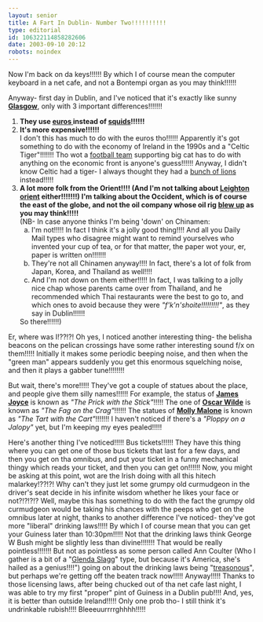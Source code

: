 ```yaml
---
layout: senior
title: A Fart In Dublin- Number Two!!!!!!!!!!
type: editorial
id: 106322114858282606
date: 2003-09-10 20:12
robots: noindex
---
```

Now I'm back on da keys!!!!!! By which I of course mean the computer keyboard in a net cafe, and not a Bontempi organ as you may think!!!!!!<p>Anyway- first day in Dublin, and I've noticed that it's exactly like sunny <b><a href="http://www.glasgow.gov.uk/">Glasgow</a></b>, only with 3 important differences!!!!!!!<ol><li><b>They use <a href="http://euro-coin.net/revers/ie/revie1.jpg">euros </a>instead of <a href="http://www.guardianfx.com/banknotes/europe/SCO_1.jpg">squids</a>!!!!!!</b><li><b>It's more expensive!!!!!!</b><br/>I don't this has much to do with the euros tho!!!!!! Apparently it's got something to do with the economy of Ireland in the 1990s and a "Celtic Tiger"!!!!!!! Tho wot a <a href="http://www.celticfc.co.uk/">football team</a> supporting big cat has to do with anything on the economic front is anyone's guess!!!!!! Anyway, I didn't know Celtic had a tiger- I always thought they had a <a href="http://www.amazon.co.uk/exec/obidos/ASIN/B00007JGFW/ref=pd_bxgy_text_2_cp/026-2716036-5053225">bunch of lions</a> instead!!!!!<li><b>A lot more folk from the Orient!!!! (And I'm not talking about <a href="http://home.c2i.net/tronee/leyton.htm">Leighton orient</a> either!!!!!!!) I'm talking about the Occident, which is of course the east of the globe, and not the oil company whose oil rig <a href="http://www.owlnet.rice.edu/~conway/piper/">blew up</a> as you may think!!!!!</b><br/>(NB- In case anyone thinks I'm being 'down' on Chinamen:<ol type="a"><li>I'm not!!!!!  In fact I think it's a jolly good thing!!!! And all you Daily Mail types who disagree might want to remind yourselves who invented your cup of tea, or for that matter, the paper wot your, er, paper is written on!!!!!!!<li>They're not all Chinamen anyway!!!! In fact, there's a lot of folk from Japan, Korea, and Thailand as well!!!!<li>And I'm not down on them either!!!!! In fact, I was talking to a jolly nice chap whose parents came over from Thailand, and he recommended which Thai restaurants were the best to go to, and which ones to avoid because they were <i>"f'k'n'shoite!!!!!!!!!"</i>, as they say in Dublin!!!!!!</li></li></li></ol>So there!!!!!!)</li></li></li></ol><p>Er, where was I!??!?! Oh yes, I noticed another interesting thing- the belisha beacons on the pelican crossings have some rather interesting sound f/x on them!!!!! Initially it makes some periodic beeping noise, and then when the "green man" appears suddenly you get this enormous squelching noise, and then it plays a gabber tune!!!!!!!! <p>But wait, there's more!!!!! They've got a couple of statues about the place, and people give them silly names!!!!!! For example, the status of <strong><a href="http://www.spectrumcolourlibrary.com/eire/81AA10125.jpg">James Joyce</a></strong> is known as <em>"The Prick with the Stick"</em>!!!!! The one of <strong><a href="http://www.sylvantech.com/~talin/trip99/photos0407/04070041.jpg">Oscar Wilde</a></strong> is known as <em>"The Fag on the Crag"</em>!!!!!! The statues of <strong><a href="http://www.photo.net/photo/pcd1120/dublin-molly-malone-58.4.jpg">Molly Malone</a></strong> is known as <em>"The Tart with the Cart"</em>!!!!!!! I haven't noticed if there's a <i>"Ploppy on a Jalopy"</i> yet, but I'm keeping my eyes pealed!!!!!<p>Here's another thing I've noticed!!!!! Bus tickets!!!!!! They have this thing where you can get one of those bus tickets that last for a few days, and then you get on tha omnibus, and put your ticket in a funny mechanical thingy which reads your ticket, and then you can get on!!!!!! Now, you might be asking at this point, wot are the Irish doing with all this hitech malarkey!??!?! Why can't they just let some grumpy old curmudgeon in the driver's seat decide in his infinite wisdom whether he likes your face or not?!?!?!? Well, maybe this has something to do with the fact the grumpy old curmudgeon would be taking his chances with the peeps who get on the omnibus later at night, thanks to another difference I've noticed- they've got more "liberal" drinking laws!!!!! By which I of course mean that you can get your Guiness later than 10:30pm!!!!! Not that the drinking laws think George W Bush might be slightly less than divine!!!!!!! That would be really pointless!!!!!!! But not as pointless as some person called Ann Coulter (Who I gather is a bit of a "<a href="http://homepage.ntlworld.com/l_tabraham/jbrr.htm">Glenda Slagg</a>" type, but because it's America, she's hailed as a genius!!!!") going on about the drinking laws being "<a href="http://www.amazon.com/exec/obidos/tg/detail/-/1400050308/qid=1063220367/sr=8-1/ref=sr_8_1/102-2225164-4962506?v=glance&amp;s=books&amp;n=507846">treasonous</a>", but perhaps we're getting off the beaten track now!!!!! Anyway!!!!! Thanks to those licensing laws, after being chucked out of tha net cafe last night, I was able to try my first "proper" pint of Guiness in a Dublin pub!!!! And, yes, it is better than outside Ireland!!!!! Only one prob tho- I still think it's undrinkable rubish!!!! Bleeeuurrrrghhhh!!!!!</p></p></p></p>